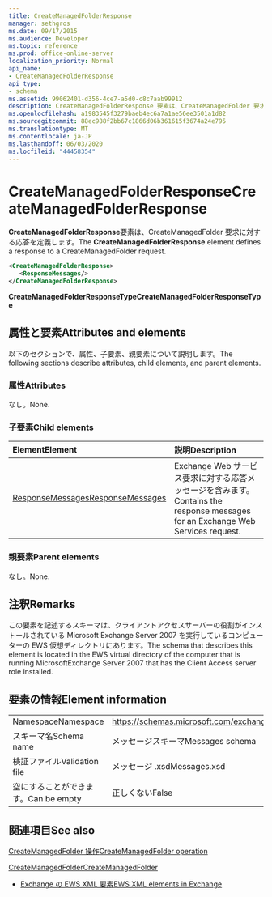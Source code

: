 ```yaml
---
title: CreateManagedFolderResponse
manager: sethgros
ms.date: 09/17/2015
ms.audience: Developer
ms.topic: reference
ms.prod: office-online-server
localization_priority: Normal
api_name:
- CreateManagedFolderResponse
api_type:
- schema
ms.assetid: 99062401-d356-4ce7-a5d0-c8c7aab99912
description: CreateManagedFolderResponse 要素は、CreateManagedFolder 要求に対する応答を定義します。
ms.openlocfilehash: a1983545f3279baeb4ec6a7a1ae56ee3501a1d82
ms.sourcegitcommit: 88ec988f2bb67c1866d06b361615f3674a24e795
ms.translationtype: MT
ms.contentlocale: ja-JP
ms.lasthandoff: 06/03/2020
ms.locfileid: "44458354"
---
```

# <a name="createmanagedfolderresponse"></a><span data-ttu-id="8af05-103">CreateManagedFolderResponse</span><span class="sxs-lookup"><span data-stu-id="8af05-103">CreateManagedFolderResponse</span></span>

<span data-ttu-id="8af05-104">**CreateManagedFolderResponse**要素は、CreateManagedFolder 要求に対する応答を定義します。</span><span class="sxs-lookup"><span data-stu-id="8af05-104">The **CreateManagedFolderResponse** element defines a response to a CreateManagedFolder request.</span></span> 
  
```xml
<CreateManagedFolderResponse>
   <ResponseMessages/>
</CreateManagedFolderResponse>
```

 <span data-ttu-id="8af05-105">**CreateManagedFolderResponseType**</span><span class="sxs-lookup"><span data-stu-id="8af05-105">**CreateManagedFolderResponseType**</span></span>
## <a name="attributes-and-elements"></a><span data-ttu-id="8af05-106">属性と要素</span><span class="sxs-lookup"><span data-stu-id="8af05-106">Attributes and elements</span></span>

<span data-ttu-id="8af05-107">以下のセクションで、属性、子要素、親要素について説明します。</span><span class="sxs-lookup"><span data-stu-id="8af05-107">The following sections describe attributes, child elements, and parent elements.</span></span>
  
### <a name="attributes"></a><span data-ttu-id="8af05-108">属性</span><span class="sxs-lookup"><span data-stu-id="8af05-108">Attributes</span></span>

<span data-ttu-id="8af05-109">なし。</span><span class="sxs-lookup"><span data-stu-id="8af05-109">None.</span></span>
  
### <a name="child-elements"></a><span data-ttu-id="8af05-110">子要素</span><span class="sxs-lookup"><span data-stu-id="8af05-110">Child elements</span></span>

|<span data-ttu-id="8af05-111">**Element**</span><span class="sxs-lookup"><span data-stu-id="8af05-111">**Element**</span></span>|<span data-ttu-id="8af05-112">**説明**</span><span class="sxs-lookup"><span data-stu-id="8af05-112">**Description**</span></span>|
|:-----|:-----|
|[<span data-ttu-id="8af05-113">ResponseMessages</span><span class="sxs-lookup"><span data-stu-id="8af05-113">ResponseMessages</span></span>](responsemessages.md) <br/> |<span data-ttu-id="8af05-114">Exchange Web サービス要求に対する応答メッセージを含みます。</span><span class="sxs-lookup"><span data-stu-id="8af05-114">Contains the response messages for an Exchange Web Services request.</span></span>  <br/> |
   
### <a name="parent-elements"></a><span data-ttu-id="8af05-115">親要素</span><span class="sxs-lookup"><span data-stu-id="8af05-115">Parent elements</span></span>

<span data-ttu-id="8af05-116">なし。</span><span class="sxs-lookup"><span data-stu-id="8af05-116">None.</span></span>
  
## <a name="remarks"></a><span data-ttu-id="8af05-117">注釈</span><span class="sxs-lookup"><span data-stu-id="8af05-117">Remarks</span></span>

<span data-ttu-id="8af05-118">この要素を記述するスキーマは、クライアントアクセスサーバーの役割がインストールされている Microsoft Exchange Server 2007 を実行しているコンピューターの EWS 仮想ディレクトリにあります。</span><span class="sxs-lookup"><span data-stu-id="8af05-118">The schema that describes this element is located in the EWS virtual directory of the computer that is running MicrosoftExchange Server 2007 that has the Client Access server role installed.</span></span>
  
## <a name="element-information"></a><span data-ttu-id="8af05-119">要素の情報</span><span class="sxs-lookup"><span data-stu-id="8af05-119">Element information</span></span>

|||
|:-----|:-----|
|<span data-ttu-id="8af05-120">Namespace</span><span class="sxs-lookup"><span data-stu-id="8af05-120">Namespace</span></span>  <br/> |https://schemas.microsoft.com/exchange/services/2006/messages  <br/> |
|<span data-ttu-id="8af05-121">スキーマ名</span><span class="sxs-lookup"><span data-stu-id="8af05-121">Schema name</span></span>  <br/> |<span data-ttu-id="8af05-122">メッセージスキーマ</span><span class="sxs-lookup"><span data-stu-id="8af05-122">Messages schema</span></span>  <br/> |
|<span data-ttu-id="8af05-123">検証ファイル</span><span class="sxs-lookup"><span data-stu-id="8af05-123">Validation file</span></span>  <br/> |<span data-ttu-id="8af05-124">メッセージ .xsd</span><span class="sxs-lookup"><span data-stu-id="8af05-124">Messages.xsd</span></span>  <br/> |
|<span data-ttu-id="8af05-125">空にすることができます。</span><span class="sxs-lookup"><span data-stu-id="8af05-125">Can be empty</span></span>  <br/> |<span data-ttu-id="8af05-126">正しくない</span><span class="sxs-lookup"><span data-stu-id="8af05-126">False</span></span>  <br/> |
   
## <a name="see-also"></a><span data-ttu-id="8af05-127">関連項目</span><span class="sxs-lookup"><span data-stu-id="8af05-127">See also</span></span>



[<span data-ttu-id="8af05-128">CreateManagedFolder 操作</span><span class="sxs-lookup"><span data-stu-id="8af05-128">CreateManagedFolder operation</span></span>](createmanagedfolder-operation.md)
  
[<span data-ttu-id="8af05-129">CreateManagedFolder</span><span class="sxs-lookup"><span data-stu-id="8af05-129">CreateManagedFolder</span></span>](createmanagedfolder.md)


- [<span data-ttu-id="8af05-130">Exchange の EWS XML 要素</span><span class="sxs-lookup"><span data-stu-id="8af05-130">EWS XML elements in Exchange</span></span>](ews-xml-elements-in-exchange.md)

